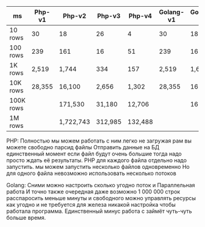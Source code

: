 | ms        | Php-v1 | Php-v2    | Php-v3  | Php-v4  | Golang-v1 | Golang-v2 | Golang-v3 | Golang-v4 |
|-----------|--------|-----------|---------|---------|-----------|-----------|-----------|-----------|
| 10 rows   | 30     | 18        | 26      | 4       | 30        | 18        | 3         | 4         |
| 100 rows  | 239    | 161       | 16      | 51      | 239       | 165       | 4         | 6         |
| 1K rows   | 2,519  | 1,744     | 334     | 157     | 2,519     | 1,627     | 533       | 68        |
| 10K rows  | 28,355 | 16,100    | 2,656   | 1,302   | 28,355    | 16,689    | 6,713     | 1,238     |
| 100K rows |        | 171,530   | 31,180  | 12,706  |           | 16,143    | 61,091    | 11,409    |
| 1M rows   |        | 1,722,743 | 312,985 | 132,488 |           |           | 582,884   | 101,821   |

PHP: Полностью мы можем работать с ним легко не загружая рам вы можете свободно парcид файлы Отправить данные на БД
единственный момент если файл будут очень большие тогда надо просто ждать её результаты. PHP для каждого файла отдельно
надо запустить. мы можем запустить несколько файлов одновременно Но для одного файла невозможно использовать несколько
потоков

Golang: Сними можно настроить сколько угодно поток и Параллельная работа И точно также очередная даже возможно 1 000 000
строк расспаросить меньше минуты и свободного можно управлять ресурсы как угодно и не требуется для железа никакой
настройка чтобы работала программа. Единственный минус работа с займёт чуть-чуть больше время.
